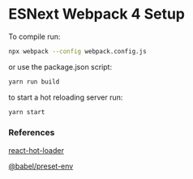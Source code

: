 # ESNext Webpack 4 Setup

To compile run: 
```bash
npx webpack --config webpack.config.js
```

or use the package.json script:
```bash
yarn run build
```

to start a hot reloading server run:
```bash
yarn start
```

### References
[react-hot-loader](https://github.com/gaearon/react-hot-loader/)

[@babel/preset-env](https://babeljs.io/docs/en/babel-preset-env)
